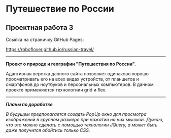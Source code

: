 # Путешествие по России

## Проектная работа 3

Ссылка на страничку GitHub Pages:

https://roboflover.github.io/russian-travel/

---

**Проект о природе и географии "Путешествия по России".**

Адаптивная верстка данного сайта позволяет одинаково хорошо просматривать его на всех видах устройств, от планшетов и смартфонов до ноутбуков и персональных компьютеров.
В данном проекте применяются технологиии grid и flex.

---

**_Планы по доработке_**

_В будущем предполагается созадть PopUp окно для просмотра изображений в крупном размере при нажатии на них мышкой. Думаю, что это можно сделать с помощью технологии JQuery, а может быть даже получится обойтись только CSS._

